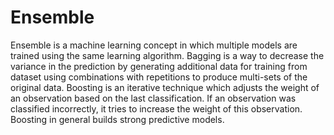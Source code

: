 # Ensemble
Ensemble is a machine learning concept in which multiple models are trained using the same learning algorithm. Bagging is a way to decrease the variance in the prediction by generating additional data for training from dataset using combinations with repetitions to produce multi-sets of the original data. Boosting is an iterative technique which adjusts the weight of an observation based on the last classification. If an observation was classified incorrectly, it tries to increase the weight of this observation. Boosting in general builds strong predictive models.
